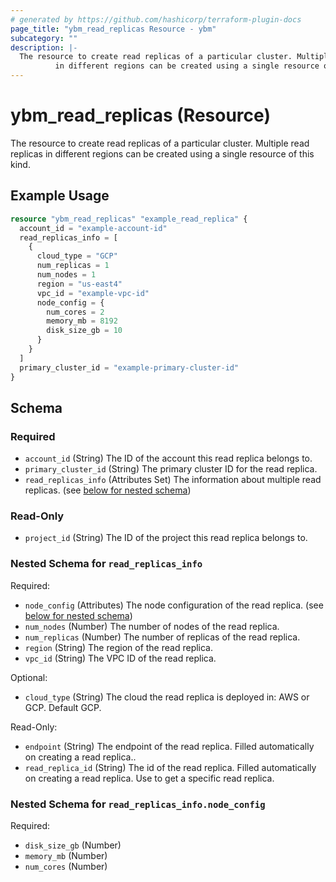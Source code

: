 ```yaml
---
# generated by https://github.com/hashicorp/terraform-plugin-docs
page_title: "ybm_read_replicas Resource - ybm"
subcategory: ""
description: |-
  The resource to create read replicas of a particular cluster. Multiple read replicas
          in different regions can be created using a single resource of this kind.
---
```


# ybm_read_replicas (Resource)

The resource to create read replicas of a particular cluster. Multiple read replicas
		in different regions can be created using a single resource of this kind.

## Example Usage

```terraform
resource "ybm_read_replicas" "example_read_replica" {
  account_id = "example-account-id"
  read_replicas_info = [ 
    {
      cloud_type = "GCP"
      num_replicas = 1
      num_nodes = 1
      region = "us-east4"
      vpc_id = "example-vpc-id"
      node_config = {
        num_cores = 2
        memory_mb = 8192
        disk_size_gb = 10
      }
    }
  ]
  primary_cluster_id = "example-primary-cluster-id"
}
```

<!-- schema generated by tfplugindocs -->
## Schema

### Required

- `account_id` (String) The ID of the account this read replica belongs to.
- `primary_cluster_id` (String) The primary cluster ID for the read replica.
- `read_replicas_info` (Attributes Set) The information about multiple read replicas. (see [below for nested schema](#nestedatt--read_replicas_info))

### Read-Only

- `project_id` (String) The ID of the project this read replica belongs to.

<a id="nestedatt--read_replicas_info"></a>
### Nested Schema for `read_replicas_info`

Required:

- `node_config` (Attributes) The node configuration of the read replica. (see [below for nested schema](#nestedatt--read_replicas_info--node_config))
- `num_nodes` (Number) The number of nodes of the read replica.
- `num_replicas` (Number) The number of replicas of the read replica.
- `region` (String) The region of the read replica.
- `vpc_id` (String) The VPC ID of the read replica.

Optional:

- `cloud_type` (String) The cloud the read replica is deployed in: AWS or GCP. Default GCP.

Read-Only:

- `endpoint` (String) The endpoint of the read replica. Filled automatically on creating a read replica..
- `read_replica_id` (String) The id of the read replica. Filled automatically on creating a read replica. Use to get a specific read replica.

<a id="nestedatt--read_replicas_info--node_config"></a>
### Nested Schema for `read_replicas_info.node_config`

Required:

- `disk_size_gb` (Number)
- `memory_mb` (Number)
- `num_cores` (Number)


